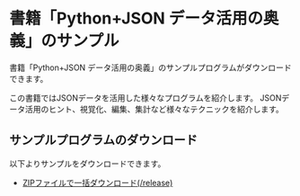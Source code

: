# 書籍「Python+JSON データ活用の奥義」のサンプル

書籍「Python+JSON データ活用の奥義」のサンプルプログラムがダウンロードできます。

この書籍ではJSONデータを活用した様々なプログラムを紹介します。
JSONデータ活用のヒント、視覚化、編集、集計など様々なテクニックを紹介します。

## サンプルプログラムのダウンロード

以下よりサンプルをダウンロードできます。

- [ZIPファイルで一括ダウンロード(/release)](https://github.com/kujirahand/book-json-sample/releases)




